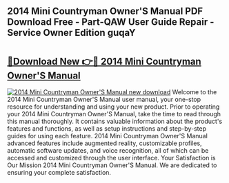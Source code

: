 ## 2014 Mini Countryman Owner'S Manual PDF Download Free - Part-QAW User Guide Repair - Service Owner Edition guqaY

# <h2><a href="http://cf18059.oget.top/?id=2014+Mini+Countryman+Owner%27S+Manual">🔗Download New 👉🔴 2014 Mini Countryman Owner'S Manual</a></h2>

[![2014 Mini Countryman Owner'S Manual new download](https://i.imgur.com/5g1atiW.png)](http://cf18059.oget.top/?id=2014+Mini+Countryman+Owner%27S+Manual)
Welcome to the 2014 Mini Countryman Owner'S Manual user manual, your one-stop resource for understanding and using your new product. Prior to operating your 2014 Mini Countryman Owner'S Manual, take the time to read through this manual thoroughly. It contains valuable information about the product's features and functions, as well as setup instructions and step-by-step guides for using each feature. 2014 Mini Countryman Owner'S Manual advanced features include augmented reality, customizable profiles, automatic software updates, and voice recognition, all of which can be accessed and customized through the user interface. Your Satisfaction is Our Mission 2014 Mini Countryman Owner'S Manual. We are dedicated to ensuring your complete satisfaction.
